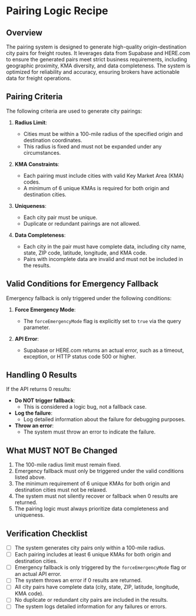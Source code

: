 # Pairing Logic Recipe

## Overview

The pairing system is designed to generate high-quality origin-destination city pairs for freight routes. It leverages data from Supabase and HERE.com to ensure the generated pairs meet strict business requirements, including geographic proximity, KMA diversity, and data completeness. The system is optimized for reliability and accuracy, ensuring brokers have actionable data for freight operations.

## Pairing Criteria

The following criteria are used to generate city pairings:

1. **Radius Limit**:
   - Cities must be within a 100-mile radius of the specified origin and destination coordinates.
   - This radius is fixed and must not be expanded under any circumstances.

2. **KMA Constraints**:
   - Each pairing must include cities with valid Key Market Area (KMA) codes.
   - A minimum of 6 unique KMAs is required for both origin and destination cities.

3. **Uniqueness**:
   - Each city pair must be unique.
   - Duplicate or redundant pairings are not allowed.

4. **Data Completeness**:
   - Each city in the pair must have complete data, including city name, state, ZIP code, latitude, longitude, and KMA code.
   - Pairs with incomplete data are invalid and must not be included in the results.

## Valid Conditions for Emergency Fallback

Emergency fallback is only triggered under the following conditions:

1. **Force Emergency Mode**:
   - The `forceEmergencyMode` flag is explicitly set to `true` via the query parameter.

2. **API Error**:
   - Supabase or HERE.com returns an actual error, such as a timeout, exception, or HTTP status code 500 or higher.

## Handling 0 Results

If the API returns 0 results:

- **Do NOT trigger fallback**:
  - This is considered a logic bug, not a fallback case.
- **Log the failure**:
  - Log detailed information about the failure for debugging purposes.
- **Throw an error**:
  - The system must throw an error to indicate the failure.

## What MUST NOT Be Changed

1. The 100-mile radius limit must remain fixed.
2. Emergency fallback must only be triggered under the valid conditions listed above.
3. The minimum requirement of 6 unique KMAs for both origin and destination cities must not be relaxed.
4. The system must not silently recover or fallback when 0 results are returned.
5. The pairing logic must always prioritize data completeness and uniqueness.

## Verification Checklist

- [ ] The system generates city pairs only within a 100-mile radius.
- [ ] Each pairing includes at least 6 unique KMAs for both origin and destination cities.
- [ ] Emergency fallback is only triggered by the `forceEmergencyMode` flag or an actual API error.
- [ ] The system throws an error if 0 results are returned.
- [ ] All city pairs have complete data (city, state, ZIP, latitude, longitude, KMA code).
- [ ] No duplicate or redundant city pairs are included in the results.
- [ ] The system logs detailed information for any failures or errors.
